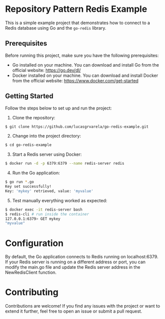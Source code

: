 # Repository Pattern Redis Example

This is a simple example project that demonstrates how to connect to a Redis database using Go and the `go-redis` library.

## Prerequisites

Before running this project, make sure you have the following prerequisites:

- Go installed on your machine. You can download and install Go from the official website: https://go.dev/dl/
- Docker installed on your machine. You can download and install Docker from the official website: https://www.docker.com/get-started

## Getting Started

Follow the steps below to set up and run the project:

1. Clone the repository:
```bash
$ git clone https://github.com/lucasgrvarela/go-redis-example.git
```
2. Change into the project directory:

```bash
$ cd go-redis-example
```

3. Start a Redis server using Docker:
```bash
$ docker run -d -p 6379:6379 --name redis-server redis
```

4. Run the Go application:
```bash
$ go run *.go
Key set successfully!
Key: 'mykey' retrieved, value: 'myvalue'
```

5. Test manually everything worked as expected:
```bash
$ docker exec -it redis-server bash
$ redis-cli # run inside the container
127.0.0.1:6379> GET mykey
"myvalue"
```

# Configuration
By default, the Go application connects to Redis running on localhost:6379. If your Redis server is running on a different address or port, you can modify the main.go file and update the Redis server address in the NewRedisClient function.

# Contributing
Contributions are welcome! If you find any issues with the project or want to extend it further, feel free to open an issue or submit a pull request.
